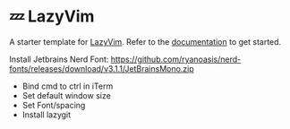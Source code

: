 # 💤 LazyVim

A starter template for [LazyVim](https://github.com/LazyVim/LazyVim).
Refer to the [documentation](https://lazyvim.github.io/installation) to get started.

Install Jetbrains Nerd Font: 
https://github.com/ryanoasis/nerd-fonts/releases/download/v3.1.1/JetBrainsMono.zip

- Bind cmd to ctrl in iTerm 
- Set default window size 
- Set Font/spacing
- Install lazygit
